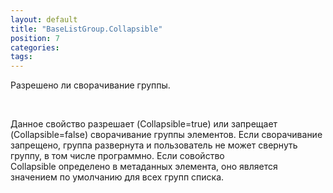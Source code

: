```yaml
---
layout: default
title: "BaseListGroup.Collapsible"
position: 7
categories: 
tags: 
---
```


Разрешено ли сворачивание группы.

   

Данное свойство разрешает (Collapsible=true) или запрещает (Collapsible=false) сворачивание группы элементов. Если сворачивание запрещено, группа развернута и пользователь не может свернуть группу, в том числе программно. Если совойство Collapsible определено в метаданных элемента, оно является значением по умолчанию для всех групп списка.

 

 

